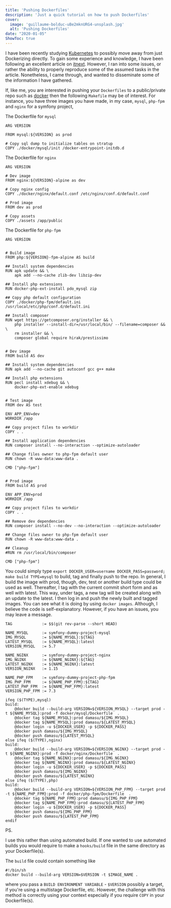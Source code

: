 ```yaml
---
title: 'Pushing Dockerfiles'
description: 'Just a quick tutorial on how to push Dockerfiles'
cover:
  image: 'guillaume-bolduc-uBe2mknURG4-unsplash.jpg'
  alt: 'Pushing Dockerfiles'
date: "2020-01-05"
ShowToc: true
---
```


I have been recently studying [Kubernetes](https://kubernetes.io/) to possibly move away from just Dockerizing directly. To gain some experience and knowledge, I have been following an excellent article on [itnext](https://itnext.io/containerizing-symfony-application-a2a5a3bd5edc). However, I ran into some issues, or rather the ability to properly reproduce some of the assumed tasks in the article. Nonetheless, I came through, and wanted to disseminate some of the information I have gathered.

If, like me, you are interested in pushing your `Dockerfiles` to a public/private repo such as [docker](https://hub.docker.com/repositories) then the following `Makefile` may be of interest. For instance, you have three images you have made, in my case, `mysql`, `php-fpm` and `nginx` for a symfony project, 

The Dockerfile for `mysql`

```
ARG VERSION

FROM mysql:${VERSION} as prod

# Copy sql dump to initialize tables on stratup
COPY ./docker/mysql/init /docker-entrypoint-initdb.d
```

The Dockerfile for `nginx`

```
ARG VERSION

# Dev image
FROM nginx:${VERSION}-alpine as dev

# Copy nginx config
COPY ./docker/nginx/default.conf /etc/nginx/conf.d/default.conf

# Prod image
FROM dev as prod

# Copy assets
COPY ./assets /app/public
```

The Dockerfile for `php-fpm`

```
ARG VERSION


# Build image
FROM php:${VERSION}-fpm-alpine AS build

## Install system dependencies
RUN apk update && \
    apk add --no-cache zlib-dev libzip-dev

## Install php extensions
RUN docker-php-ext-install pdo_mysql zip

## Copy php default configuration
COPY ./docker/php-fpm/default.ini /usr/local/etc/php/conf.d/default.ini

## Install composer
RUN wget https://getcomposer.org/installer && \
    php installer --install-dir=/usr/local/bin/ --filename=composer && \
    rm installer && \
    composer global require hirak/prestissimo


# Dev image
FROM build AS dev

## Install system dependencies
RUN apk add --no-cache git autoconf gcc g++ make

## Install php extensions
RUN pecl install xdebug && \
    docker-php-ext-enable xdebug


# Test image
FROM dev AS test

ENV APP_ENV=dev
WORKDIR /app

## Copy project files to workdir
COPY . .

## Install application dependencies
RUN composer install --no-interaction --optimize-autoloader

## Change files owner to php-fpm default user
RUN chown -R www-data:www-data .

CMD ["php-fpm"]


# Prod image
FROM build AS prod

ENV APP_ENV=prod
WORKDIR /app

## Copy project files to workdir
COPY . .

## Remove dev dependencies
RUN composer install --no-dev --no-interaction --optimize-autoloader

## Change files owner to php-fpm default user
RUN chown -R www-data:www-data .

## Cleanup
#RUN rm /usr/local/bin/composer

CMD ["php-fpm"]
```

You could simply type `export DOCKER_USER=username DOCKER_PASS=password; make build TYPE=mysql` to build, tag and finally push to the repo. In general, I build the image with prod, though,  dev,  test or another build type could be used as well. Thereafter, I tag with the current commit short form and as well with latest. This way, under tags, a new tag will be created along with an update to the latest. I then log in and push the newly built and tagged images. You can see what it is doing by using `docker images`. Although, I believe the code is self-explanatory. However, if you have an issues, you may leave a message.

```
TAG    			:= $$(git rev-parse --short HEAD)

NAME_MYSQL  	:= symfony-dummy-project-mysql
IMG_MYSQL   	:= ${NAME_MYSQL}:${TAG}
LATEST_MYSQL	:= ${NAME_MYSQL}:latest
VERSION_MYSQL	:= 5.7

NAME_NGINX   	:= symfony-dummy-project-nginx
IMG_NGINX   	:= ${NAME_NGINX}:${TAG}
LATEST_NGINX	:= ${NAME_NGINX}:latest
VERSION_NGINX	:= 1.15

NAME_PHP_FPM   	:= symfony-dummy-project-php-fpm
IMG_PHP_FPM   	:= ${NAME_PHP_FPM}:${TAG}
LATEST_PHP_FPM	:= ${NAME_PHP_FPM}:latest
VERSION_PHP_FPM	:= 7.3

ifeq ($(TYPE),mysql)
build:
	@docker build --build-arg VERSION=${VERSION_MYSQL} --target prod -t ${NAME_MYSQL}:prod -f docker/mysql/Dockerfile  .
	@docker tag ${NAME_MYSQL}:prod damasu/${IMG_MYSQL}
	@docker tag ${NAME_MYSQL}:prod damasu/${LATEST_MYSQL}
	@docker login -u ${DOCKER_USER} -p ${DOCKER_PASS}
	@docker push damasu/${IMG_MYSQL}
	@docker push damasu/${LATEST_MYSQL}
else ifeq ($(TYPE),nginx)
build:
	@docker build --build-arg VERSION=${VERSION_NGINX} --target prod -t ${NAME_NGINX}:prod -f docker/nginx/Dockerfile  .
	@docker tag ${NAME_NGINX}:prod damasu/${IMG_NGINX}
	@docker tag ${NAME_NGINX}:prod damasu/${LATEST_NGINX}
	@docker login -u ${DOCKER_USER} -p ${DOCKER_PASS}
	@docker push damasu/${IMG_NGINX}
	@docker push damasu/${LATEST_NGINX}
else ifeq ($(TYPE),php)
build:
	@docker build --build-arg VERSION=${VERSION_PHP_FPM} --target prod -t ${NAME_PHP_FPM}:prod -f docker/php-fpm/Dockerfile  .
	@docker tag ${NAME_PHP_FPM}:prod damasu/${IMG_PHP_FPM}
	@docker tag ${NAME_PHP_FPM}:prod damasu/${LATEST_PHP_FPM}
	@docker login -u ${DOCKER_USER} -p ${DOCKER_PASS}
	@docker push damasu/${IMG_PHP_FPM}
	@docker push damasu/${LATEST_PHP_FPM}
endif
```

PS.

I use this rather than using automated build. If one wanted to use automated builds you would require to make a `hooks/build` file in the same directory as your Dockerfile(s). 

The `build` file could contain something like

```
#!/bin/sh
docker build --build-arg VERSION=$VERSION -t $IMAGE_NAME .
```

where you pass a `BUILD ENVIRONMENT VARIABLE` - `$VERSION` possibly a target, if you're using a multistage Dockerfile, etc. However, the challenge with this method is correctly using your context especially if you require `COPY` in your Dockerfile(s).
